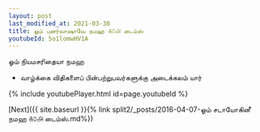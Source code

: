 ```yaml
---
layout: post
last_modified_at: 2021-03-30
title: ஓம் புனர்வாஷாவே நமஹ ௧௦௮ டைம்ஸ்
youtubeId: 5o1lomwHV1A
---
```

 
 
 ஓம் நியமசரிதையா நமஹ  
 
 -  வாழ்க்கை விதிகளைப் பின்பற்றுபவர்களுக்கு அடைக்கலம் யார் 
 
  
 
  
 
 
 
 
 
 


{% include youtubePlayer.html id=page.youtubeId %}
 
[Next]({{ site.baseurl }}{% link  split2/_posts/2016-04-07-ஓம் சடாயோகினீ நமஹ ௧௦௮ டைம்ஸ்.md%})
 
